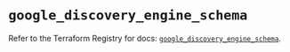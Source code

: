 # `google_discovery_engine_schema`

Refer to the Terraform Registry for docs: [`google_discovery_engine_schema`](https://registry.terraform.io/providers/hashicorp/google/6.22.0/docs/resources/discovery_engine_schema).
